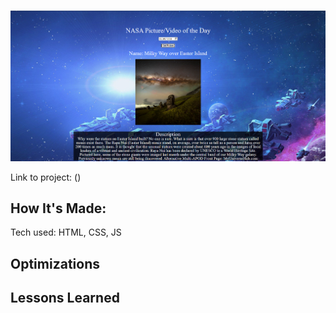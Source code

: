 # 

![Thumbnail](css/assets/thumbnail.png)

Link to project: ()


## How It's Made:
Tech used: HTML, CSS, JS



## Optimizations



## Lessons Learned

